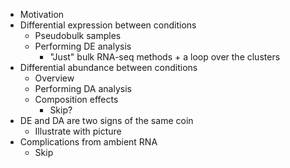 - Motivation
- Differential expression between conditions
  - Pseudobulk samples
  - Performing DE analysis
    - "Just" bulk RNA-seq methods + a loop over the clusters
- Differential abundance between conditions
  - Overview
  - Performing DA analysis
  - Composition effects
    - Skip?
- DE and DA are two signs of the same coin
  - Illustrate with picture
- Complications from ambient RNA
  - Skip
